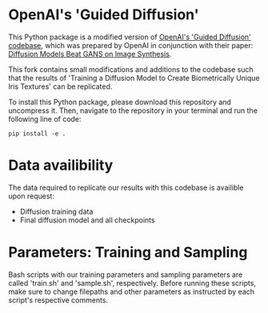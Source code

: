 # OpenAI's 'Guided Diffusion'
This Python package is a modified version of [OpenAI's 'Guided Diffusion' codebase](https://github.com/openai/guided-diffusion), which was prepared by OpenAI in conjunction with their paper: [Diffusion Models Beat GANS on Image Synthesis](http://arxiv.org/abs/2105.05233).

This fork contains small modifications and additions to the codebase such that the results of 'Training a Diffusion Model to Create Biometrically Unique Iris Textures' can be replicated.

To install this Python package, please download this repository and uncompress it. Then, navigate to the repository in your terminal and run the following line of code: 

```
pip install -e .
```

# Data availibility

The data required to replicate our results with this codebase is availible upon request:

* Diffusion training data
* Final diffusion model and all checkpoints

# Parameters: Training and Sampling

Bash scripts with our training parameters and sampling parameters are called 'train.sh' and 'sample.sh', respectively. Before running these scripts, make sure to change filepaths and other parameters as instructed by each script's respective comments.
